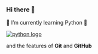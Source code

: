 ### Hi there 👋
🧩 I’m currently learning Python :snake:

[![python logo](https://www.python.org/static/img/python-logo.png "python logo")](https://www.python.org/ "python logo")
 
 and the features of **Git** and **GitHub** 


<!--
**dam450/dam450** is a ✨ _special_ ✨ repository because its `README.md` (this file) appears on your GitHub profile.

Here are some ideas to get you started:

- 🔭 I’m currently working on ...
- 🌱 I’m currently learning ...
- 👯 I’m looking to collaborate on ...
- 🤔 I’m looking for help with ...
- 💬 Ask me about ...
- 📫 How to reach me: ...
- 😄 Pronouns: ...
- ⚡ Fun fact: ...

pandao.github.io/editor.md/en.html
-->
